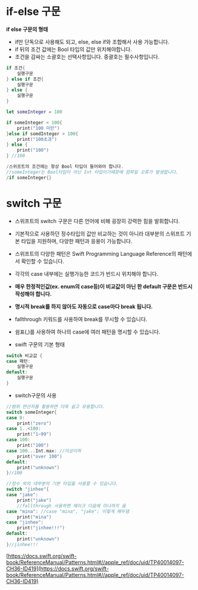 # if-else 구문

**if else 구문의 형태**

- if만 단독으로 사용해도 되고, else, else if와 조합해서 사용 가능합니다.
- if 뒤의 조건 값에는 Bool 타입의 값만 위치해야합니다.
- 조건을 감싸는 소괄호는 선택사항입니다. 중괄호는 필수사항입니다.

```swift
if 조건{
	실행구문
} else if 조건{
	실행구문
} else {
	실행구문
}
```

```swift
let someInteger = 100

if someInteger < 100{ 
	print("100 미만")
}else if somdInteger > 100{
	print("100초과")
} else {
	print("100")
} //100

/스위프트의 조건에는 항상 Bool 타입이 들어와야 합니다.
//someInteger는 Bool타입이 아닌 Int 타입이기때문에 컴파일 오류가 발생합니다.
/if someInteger{}
```

# switch 구문

- 스위프트의 switch 구문은 다른 언어에 비해 굉장히 강력한 힘을 발휘합니다.
- 기본적으로 사용하던 정수타입의 값만 비교하는 것이 아니라 대부분의 스위프트 기본 타입을 지원하며, 다양한 패턴과 응용이 가능합니다.
- 스위프트의 다양한 패턴은 Swift Programming Language Reference의 패턴에서 확인할 수 있습니다.
- 각각의 case 내부에는 실행가능한 코드가 반드시 위치해야 합니다.
- **매우 한정적인값(ex. enum의 case등)이 비교값이 아닌 한 default 구문은 반드시 작성해야 합니다.**
- **명시적 break를 하지 않아도 자동으로 case마다 break 됩니다.**
- fallthrough 키워드를 사용하여 break를 무시할 수 있습니다.
- 쉼표(,)를 사용하여 하나의 case에 여러 패턴을 명시할 수 있습니다.

- swift 구문의 기본 형태

```swift
switch 비교값 {
case 패턴:
	실행구문
default: 
	실행구문
}
```

- switch구문의 사용

```swift
//범위 연산자를 활용하면 더욱 쉽고 유용합니다.
switch someInteger{
case 0:
	print("zero")
case 1..<100:
	print("1~99")
case 100:
	print("100")
case 100...Int.max: //이상이하
	print("over 100")
default:
	print("unknown")
}//100

//정수 외의 대부분의 기본 타입을 사용할 수 있습니다.
switch "jinhee"{
case "jake":
	print("jake")
	//fallthrough 사용하면 제이크 다음에 미나까지 옴
case "mina": //case "mina", "jake": 이렇게 해두댐
	print("mina")
case "jinhee":
	print("jinhee!!!")
default:
	print("unknown")
}//jinhee!!!
```

[https://docs.swift.org/swift-book/ReferenceManual/Patterns.html#//apple_ref/doc/uid/TP40014097-CH36-ID419](https://docs.swift.org/swift-book/ReferenceManual/Patterns.html#//apple_ref/doc/uid/TP40014097-CH36-ID419)
